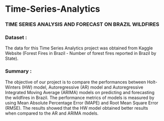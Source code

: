# Time-Series-Analytics
### TIME SERIES ANALYSIS AND FORECAST ON BRAZIL WILDFIRES

### Dataset : 
The data for this Time Series Analytics project was obtained from Kaggle Website (Forest Fires in Brazil - Number of
forest fires reported in Brazil by State).

### Summary :
The objective of our project is to compare the performances between Holt-Winters (HW) model, Autoregressive (AR) model and Autoregressive Integrated Moving Average (ARIMA) models on predicting and forecasting the wildfires in Brazil. The performance metrics of models is measured by using Mean Absolute Percentage Error (MAPE) and Root Mean Square
Error (RMSE). The results showed that the HW model obtained better results when compared to the AR and ARIMA models.
